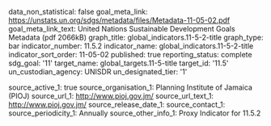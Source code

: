 data_non_statistical: false
goal_meta_link: https://unstats.un.org/sdgs/metadata/files/Metadata-11-05-02.pdf
goal_meta_link_text: United Nations Sustainable Development Goals Metadata (pdf 2066kB)
graph_title: global_indicators.11-5-2-title
graph_type: bar
indicator_number: 11.5.2
indicator_name: global_indicators.11-5-2-title
indicator_sort_order: 11-05-02
published: true
reporting_status: complete
sdg_goal: '11'
target_name: global_targets.11-5-title
target_id: '11.5'
un_custodian_agency: UNISDR
un_designated_tier: '1'

source_active_1: true
source_organisation_1:  Planning Institute of Jamaica (PIOJ) 
source_url_1: http://www.pioj.gov.jm/
source_url_text_1: http://www.pioj.gov.jm/
source_release_date_1: 
source_contact_1: 
source_periodicity_1: Annually
source_other_info_1: Proxy Indicator for 11.5.2